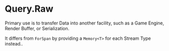 # Query.Raw

Primary use is to transfer Data into another facility, such as a Game Engine, Render Buffer, or Serialization.

It differs from `ForSpan` by providing a `Memory<T>` for each Stream Type instead..
